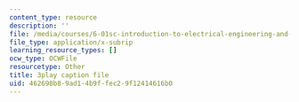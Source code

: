 ```yaml
---
content_type: resource
description: ''
file: /media/courses/6-01sc-introduction-to-electrical-engineering-and-computer-science-i-spring-2011/462698b89ad14b9ffec29f12414616b0_SpS3ud58yTI.srt
file_type: application/x-subrip
learning_resource_types: []
ocw_type: OCWFile
resourcetype: Other
title: 3play caption file
uid: 462698b8-9ad1-4b9f-fec2-9f12414616b0
---
```


